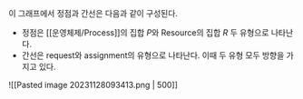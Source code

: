 이 그래프에서 정점과 간선은 다음과 같이 구성된다.
+ 정점은 [[운영체제/Process]]의 집합 $P$와 Resource의 집합 $R$ 두 유형으로 나타난다. 
+ 간선은 request와 assignment의 유형으로 나타난다. 이때 두 유형 모두 방향을 가지고 있다.

![[Pasted image 20231128093413.png | 500]]
